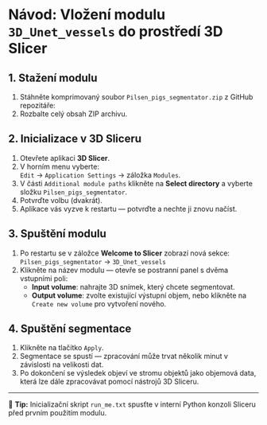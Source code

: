 # Návod: Vložení modulu `3D_Unet_vessels` do prostředí 3D Slicer

## 1. Stažení modulu
1. Stáhněte komprimovaný soubor `Pilsen_pigs_segmentator.zip` z GitHub repozitáře:  
2. Rozbalte celý obsah ZIP archivu.

## 2. Inicializace v 3D Sliceru
1. Otevřete aplikaci **3D Slicer**.
2. V horním menu vyberte:  
   `Edit` → `Application Settings` → záložka `Modules`.
3. V části `Additional module paths` klikněte na **Select directory** a vyberte složku `Pilsen_pigs_segmentator`.
4. Potvrďte volbu (dvakrát).
5. Aplikace vás vyzve k restartu — potvrďte a nechte ji znovu načíst.

## 3. Spuštění modulu
1. Po restartu se v záložce **Welcome to Slicer** zobrazí nová sekce:  
   `Pilsen_pigs_segmentator` → `3D_Unet_vessels`
2. Klikněte na název modulu — otevře se postranní panel s dvěma vstupními poli:
   - **Input volume**: nahrajte 3D snímek, který chcete segmentovat.
   - **Output volume**: zvolte existující výstupní objem, nebo klikněte na `Create new volume` pro vytvoření nového.

## 4. Spuštění segmentace
1. Klikněte na tlačítko `Apply`.
2. Segmentace se spustí — zpracování může trvat několik minut v závislosti na velikosti dat.
3. Po dokončení se výsledek objeví ve stromu objektů jako objemová data, která lze dále zpracovávat pomocí nástrojů 3D Sliceru.

---

🧠 **Tip:** Inicializační skript `run_me.txt` spusťte v interní Python konzoli Sliceru před prvním použitím modulu.
